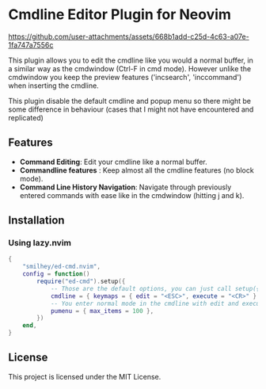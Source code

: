 # Cmdline Editor Plugin for Neovim

https://github.com/user-attachments/assets/668b1add-c25d-4c63-a07e-1fa747a7556c

This plugin allows you to edit the cmdline like you would a normal buffer, in a
similar way as the cmdwindow (Ctrl-F in cmd mode). However unlike the cmdwindow
you keep the preview features ('incsearch', 'inccommand') when inserting the
cmdline.

This plugin disable the default cmdline and popup menu so there might be some
difference in behaviour (cases that I might not have encountered and replicated)

## Features

- **Command Editing**: Edit your cmdline like a normal buffer.
- **Commandline features** : Keep almost all the cmdline features (no block mode).
- **Command Line History Navigation**: Navigate through previously entered
  commands with ease like in the cmdwindow (hitting j and k).

## Installation

### Using lazy.nvim

```lua
{
	"smilhey/ed-cmd.nvim",
	config = function()
		require("ed-cmd").setup({
			-- Those are the default options, you can just call setup({}) if you don't want to change the defaults
			cmdline = { keymaps = { edit = "<ESC>", execute = "<CR>" } },
			-- You enter normal mode in the cmdline with edit and execute a command from normal mode with execute
			pumenu = { max_items = 100 },
		})
	end,
}
```

## License

This project is licensed under the MIT License.
